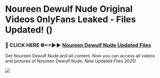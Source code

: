 # Noureen Dewulf Nude Original Videos 0nlyFans Leaked - Files Updated! ()

<h3>🔴 CLICK HERE 🌐==►► <a href="https://tinyurl.com/2p9ay9w9" rel="nofollow">Noureen Dewulf Nude Updated Files</a></h3>

Get Noureen Dewulf Nude and all content. Now you can access all videos and pictures of Noureen Dewulf Nude. New Updated Files 2025!

[![](https://i.imgur.com/KQgVmj3.gif)](https://tinyurl.com/2p9ay9w9)
